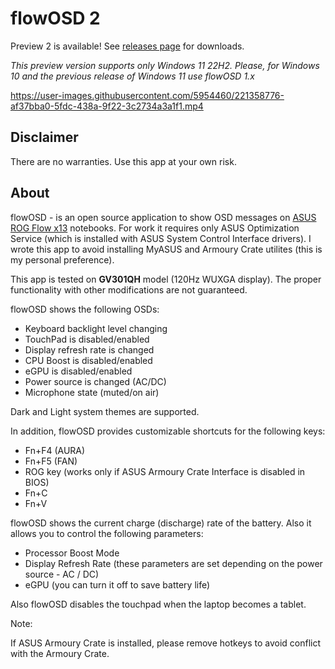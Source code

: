 # flowOSD 2

Preview 2 is available! See [releases page](https://github.com/albertakhmetov/flowOSD/releases) for downloads.

*This preview version supports only Windows 11 22H2. Please, for Windows 10 and the previous release of Windows 11 use flowOSD 1.x*

https://user-images.githubusercontent.com/5954460/221358776-af37bba0-5fdc-438a-9f22-3c2734a3a1f1.mp4

## Disclaimer

There are no warranties. Use this app at your own risk.

## About

flowOSD - is an open source application to show OSD messages on [ASUS ROG Flow x13](https://rog.asus.com/laptops/rog-flow/2021-rog-flow-x13-series/) notebooks. For work it requires only ASUS Optimization Service (which is installed with ASUS System Control Interface drivers). I wrote this app to avoid installing MyASUS and Armoury Crate utilites (this is my personal preference).

This app is tested on **GV301QH** model (120Hz WUXGA display). The proper functionality with other modifications are not guaranteed. 

flowOSD shows the following OSDs:

* Keyboard backlight level changing
* TouchPad is disabled/enabled
* Display refresh rate is changed
* CPU Boost is disabled/enabled
* eGPU is disabled/enabled
* Power source is changed (AC/DC)
* Microphone state (muted/on air)

Dark and Light system themes are supported.

In addition, flowOSD provides customizable shortcuts for the following keys:

* Fn+F4 (AURA)
* Fn+F5 (FAN)
* ROG key (works only if ASUS Armoury Crate Interface is disabled in BIOS)
* Fn+C
* Fn+V

flowOSD shows the current charge (discharge) rate of the battery. Also it allows you to control the following parameters:

* Processor Boost Mode
* Display Refresh Rate (these parameters are set depending on the power source - AC / DC)
* eGPU (you can turn it off to save battery life)

Also flowOSD disables the touchpad when the laptop becomes a tablet.

Note:

If ASUS Armoury Crate is installed, please remove hotkeys to avoid conflict with the Armoury Crate.
